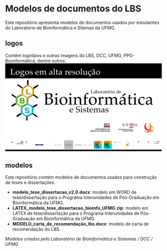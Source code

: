 # Modelos de documentos do LBS

Este repositório apresenta modelos de documentos usados por estudantes do Laboratório de Bioinformática e Sitemas da UFMG.


## logos

Contém logotipos e outras imagens do LBS, DCC, UFMG, PPG-Bioinformática, dentre outros.
<img src="/logos/header.png">

## modelos

Este repositório contém modelos de documentos usados para construção de teses e dissertações.

- **modelo_tese_dissertacao_v2.0.docx**: modelo em WORD de tese/dissertação para o Programa Interunidades de Pós-Graduação em Bioinformática da UFMG.
- **LATEX_modelo_tese_dissertacao_bioinfo_UFMG.zip**: modelo em LATEX de tese/dissertação para o Programa Interunidades de Pós-Graduação em Bioinformática da UFMG.
- **MODELO_carta_de_recomendação_lbs.docx**: modelo de carta de recomendação do LBS.


*Modelos criados pelo Laboratório de Bioinformática e Sistemas / DCC / UFMG*